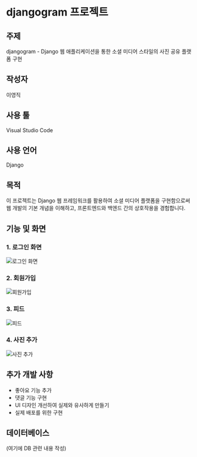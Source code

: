 # djangogram 프로젝트

## 주제

djangogram - Django 웹 애플리케이션을 통한 소셜 미디어 스타일의 사진 공유 플랫폼 구현

## 작성자

이영직

## 사용 툴

Visual Studio Code

## 사용 언어

Django

## 목적

이 프로젝트는 Django 웹 프레임워크를 활용하여 소셜 미디어 플랫폼을 구현함으로써 웹 개발의 기본 개념을 이해하고, 프론트엔드와 백엔드 간의 상호작용을 경험합니다.

## 기능 및 화면

### 1. 로그인 화면

![로그인 화면](https://github.com/lee-young-jik/Django_djangogram/assets/91588673/ffb42ba8-6ad1-4b51-94ed-593c7e810b9f)

### 2. 회원가입

![회원가입](https://github.com/lee-young-jik/Django_djangogram/assets/91588673/e11c9abe-3e95-42d0-bf3f-dc77b0459c4d)

### 3. 피드

![피드](https://github.com/lee-young-jik/Django_djangogram/assets/91588673/17c77961-a250-40d0-958e-41fbbaf2598d)

### 4. 사진 추가

![사진 추가](https://github.com/lee-young-jik/Django_djangogram/assets/91588673/ca5a791b-91d0-4c98-aeb9-0b438968a965)

## 추가 개발 사항

- 좋아요 기능 추가
- 댓글 기능 구현
- UI 디자인 개선하여 실제와 유사하게 만들기
- 실제 배포를 위한 구현

## 데이터베이스

(여기에 DB 관련 내용 작성)

